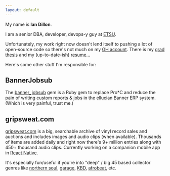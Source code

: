 ```yaml
---
layout: default
---
```


My name is **Ian Dillon**.

I am a senior DBA, developer, devops-y guy at [ETSU](http://www.etsu.edu).

Unfortunately, my work right now doesn't lend itself to pushing a lot of open-source code so there's not much on my [GH account](https://github.com/ian-d). There is my [grad thesis](http://dc.etsu.edu/etd/1497/) and my (up-to-date-ish) [resume](/resume/resume.pdf)...

Here's some other stuff I'm responsible for:

## BannerJobsub

The [banner_jobsub](https://github.com/ian-d/banner_jobsub) gem is a Ruby gem to replace Pro*C and reduce the pain of writing custom reports & jobs in the ellucian Banner ERP system. (Which is very painful, trust me.)

## gripsweat.com

[gripsweat.com](https://gripsweat.com) is a big, searchable archive of vinyl record sales and auctions and includes images and audio clips (when available). Thousands of items are added daily and right now there's 9+ million entries along with 450+ thousand audio clips. Currently working on a companion mobile app in [React Native](https://facebook.github.io/react-native/).

It's especially fun/useful if you're into "deep" / big 45 based collector genres like [northern soul](https://gripsweat.com/search/?query=northern%20soul&page=1&sort_by=date&audio_only=1), [garage](https://gripsweat.com/search/?query=garage&button=), [KBD](https://gripsweat.com/search/?query=kbd&page=1&sort_by=date&audio_only=1), [afrobeat](https://gripsweat.com/search/?query=afrobeat&page=1&sort_by=date&audio_only=1), etc.
